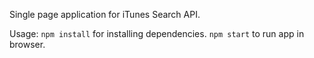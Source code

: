 
Single page application for iTunes Search API.

Usage:
`npm install` for installing dependencies.
`npm start` to run app in browser.
